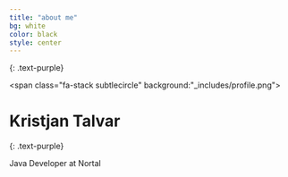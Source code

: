 ```yaml
---
title: "about me"
bg: white
color: black
style: center
---
```


{: .text-purple}

<span class="fa-stack subtlecircle" background:"_includes/profile.png">
</span>

# Kristjan Talvar
{: .text-purple}


Java Developer at Nortal
